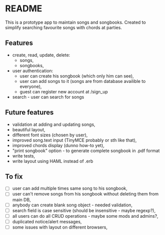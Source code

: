 # README

This is a prototype app to maintain songs and songbooks. Created to simplify searching favourite songs with chords at parties.

## Features

* create, read, update, delete: 
	* songs,
	* songbooks,
* user authentication:
	* user can create his songbook (which only him can see),
	* user can add songs to it (songs are from database availible to everyone),
	* guest can register new account at /sign_up
* search - user can search for songs

## Future features

* validation at adding and updating songs,
* beautiful layout,
* different font sizes (chosen by user),
* improved song.text input (TinyMCE probably or sth like that),
* improved chords display (dunno how-to yet),
* "print songbook" option - to generate complete songbook in .pdf format
* write tests,
* write layout using HAML instead of .erb

## To fix
- [ ] user can add multiple times same song to his songbook,
- [ ] user can't remove songs from his songbook without deleting them from main DB,
- [ ] anybody can create blank song object - needed validation,
- [ ] search field is case sensitive (should be insensitive - maybe regexp?),
- [ ] all users can do all CRUD operations - maybe some mods and admins?,
- [ ] duplicated notice/alert messages,
- [ ] some issues with layout on different browsers,